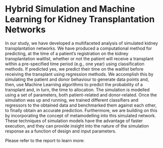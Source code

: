 # Hybrid Simulation and Machine Learning for Kidney Transplantation Networks

In our study, we have developed a multifaceted analysis of simulated kidney transplantation networks.  We have produced a computational method for predicting, at the time of a patient’s registration on the kidney transplantation waitlist, whether or not the patient will receive a transplant within a pre-specified time period (e.g., one year) using classification methods. If predicted yes, we predict their time on the waitlist before receiving the transplant using regression methods. We accomplish this by simulating the patient and donor behaviour to generate data points and, then, use Machine Learning algorithms to predict the probability of a transplant and, in turn, the time to allocation. The simulation is modelled using a set of parameters, both patient-related and donor-related. Once the simulation was up and running, we trained different classifiers and regressors to the obtained data and benchmarked them against each other, to finally obtain an accurate prediction. Furthermore, we are building on this by incorporating the concept of metamodelling into this simulated network. These techniques of simulation models have the advantage of faster execution, and they can provide insight into the nature of the simulation response as a function of design and input parameters. 

Please refer to the report to learn more: 


